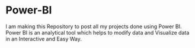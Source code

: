 # Power-BI
I am making this Repository to post all my projects done using Power BI. Power BI is an analytical tool which helps to modify data and Visualize data in an Interactive and Easy Way.

